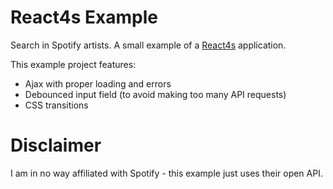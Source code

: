# React4s Example
Search in Spotify artists. A small example of a [React4s](https://github.com/Ahnfelt/react4s) application.

This example project features:

  - Ajax with proper loading and errors
  - Debounced input field (to avoid making too many API requests)
  - CSS transitions

# Disclaimer
I am in no way affiliated with Spotify - this example just uses their open API.
